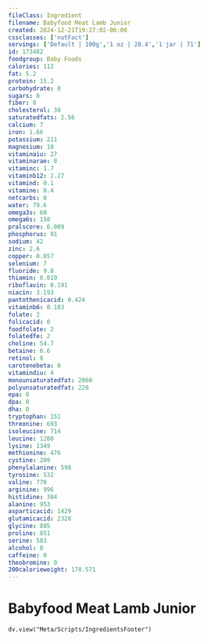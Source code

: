 ```yaml
---
fileClass: Ingredient
filename: Babyfood Meat Lamb Junior
created: 2024-12-21T19:27:02-06:00
cssclasses: ['nutFact']
servings: ['Default | 100g','1 oz | 28.4','1 jar | 71']
id: 173482
foodgroup: Baby Foods
calories: 112
fat: 5.2
protein: 15.2
carbohydrate: 0
sugars: 0
fiber: 0
cholesterol: 38
saturatedfats: 2.56
calcium: 7
iron: 1.66
potassium: 211
magnesium: 10
vitaminaiu: 27
vitaminarae: 8
vitaminc: 1.7
vitaminb12: 2.27
vitamind: 0.1
vitamine: 0.4
netcarbs: 0
water: 79.6
omega3s: 60
omega6s: 150
pralscore: 6.009
phosphorus: 91
sodium: 42
zinc: 2.6
copper: 0.057
selenium: 7
fluoride: 9.8
thiamin: 0.019
riboflavin: 0.191
niacin: 3.193
pantothenicacid: 0.424
vitaminb6: 0.183
folate: 2
folicacid: 0
foodfolate: 2
folatedfe: 2
choline: 54.7
betaine: 6.6
retinol: 8
carotenebeta: 0
vitamindiu: 4
monounsaturatedfat: 2060
polyunsaturatedfat: 220
epa: 0
dpa: 0
dha: 0
tryptophan: 151
threonine: 693
isoleucine: 714
leucine: 1200
lysine: 1349
methionine: 476
cystine: 209
phenylalanine: 598
tyrosine: 532
valine: 770
arginine: 996
histidine: 384
alanine: 953
asparticacid: 1429
glutamicacid: 2328
glycine: 885
proline: 851
serine: 583
alcohol: 0
caffeine: 0
theobromine: 0
200calorieweight: 178.571
---
```


# Babyfood Meat Lamb Junior

```dataviewjs
dv.view("Meta/Scripts/IngredientsFooter")
```